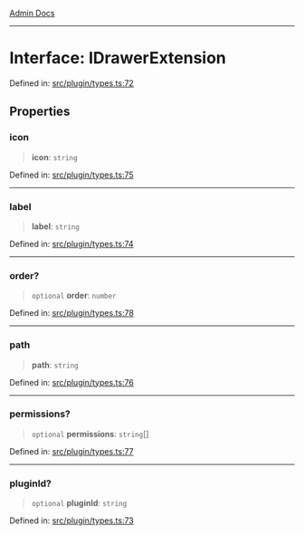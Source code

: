 [Admin Docs](/)

---

# Interface: IDrawerExtension

Defined in: [src/plugin/types.ts:72](https://github.com/PalisadoesFoundation/talawa-admin/blob/main/src/plugin/types.ts#L72)

## Properties

### icon

> **icon**: `string`

Defined in: [src/plugin/types.ts:75](https://github.com/PalisadoesFoundation/talawa-admin/blob/main/src/plugin/types.ts#L75)

---

### label

> **label**: `string`

Defined in: [src/plugin/types.ts:74](https://github.com/PalisadoesFoundation/talawa-admin/blob/main/src/plugin/types.ts#L74)

---

### order?

> `optional` **order**: `number`

Defined in: [src/plugin/types.ts:78](https://github.com/PalisadoesFoundation/talawa-admin/blob/main/src/plugin/types.ts#L78)

---

### path

> **path**: `string`

Defined in: [src/plugin/types.ts:76](https://github.com/PalisadoesFoundation/talawa-admin/blob/main/src/plugin/types.ts#L76)

---

### permissions?

> `optional` **permissions**: `string`[]

Defined in: [src/plugin/types.ts:77](https://github.com/PalisadoesFoundation/talawa-admin/blob/main/src/plugin/types.ts#L77)

---

### pluginId?

> `optional` **pluginId**: `string`

Defined in: [src/plugin/types.ts:73](https://github.com/PalisadoesFoundation/talawa-admin/blob/main/src/plugin/types.ts#L73)
